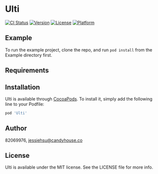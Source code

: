 # Ulti

[![CI Status](https://img.shields.io/travis/82069976/Ulti.svg?style=flat)](https://travis-ci.org/82069976/Ulti)
[![Version](https://img.shields.io/cocoapods/v/Ulti.svg?style=flat)](https://cocoapods.org/pods/Ulti)
[![License](https://img.shields.io/cocoapods/l/Ulti.svg?style=flat)](https://cocoapods.org/pods/Ulti)
[![Platform](https://img.shields.io/cocoapods/p/Ulti.svg?style=flat)](https://cocoapods.org/pods/Ulti)

## Example

To run the example project, clone the repo, and run `pod install` from the Example directory first.

## Requirements

## Installation

Ulti is available through [CocoaPods](https://cocoapods.org). To install
it, simply add the following line to your Podfile:

```ruby
pod 'Ulti'
```

## Author

82069976, jessiehsu@candyhouse.co

## License

Ulti is available under the MIT license. See the LICENSE file for more info.
